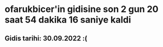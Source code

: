 # ofarukbicer'in gidisine son 2 gun 20 saat 54 dakika 16 saniye kaldi

## Gidis tarihi: 30.09.2022 :(